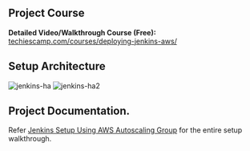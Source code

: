 ## Project Course

**Detailed Video/Walkthrough Course (Free):** [techiescamp.com/courses/deploying-jenkins-aws/](https://techiescamp.com/courses/deploying-jenkins-aws/
)

## Setup Architecture 

![jenkins-ha](https://user-images.githubusercontent.com/106984297/226690774-66731923-a2cd-45cc-b387-c959e5b713c1.png)
![jenkins-ha2](https://github.com/boltpius/devops-projects/01-jenkins-setup/Screenshot-2024-04-05-at-14.20.22.png)

## Project Documentation.

Refer [Jenkins Setup Using AWS Autoscaling Group](https://devopscube.com/jenkins-autoscaling-setup/) for the entire setup walkthrough.

